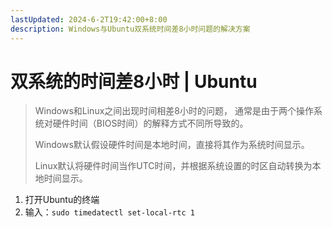 ```yaml
---
lastUpdated: 2024-6-2T19:42:00+8:00
description: Windows与Ubuntu双系统时间差8小时问题的解决方案
---
```


# 双系统的时间差8小时 | Ubuntu

> Windows和Linux之间出现时间相差8小时的问题，
> 通常是由于两个操作系统对硬件时间（BIOS时间）的解释方式不同所导致的。
>
> Windows默认假设硬件时间是本地时间，直接将其作为系统时间显示。
>
> Linux默认将硬件时间当作UTC时间，并根据系统设置的时区自动转换为本地时间显示。

1. 打开Ubuntu的终端
2. 输入：`sudo timedatectl set-local-rtc 1`

